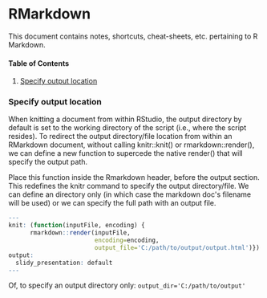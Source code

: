 # RMarkdown

This document contains notes, shortcuts, cheat-sheets, etc. pertaining to R Markdown.

#### Table of Contents
1. [Specify output location](#specify-output-location)

### Specify output location

When knitting a document from within RStudio, the output directory by default is set to the working directory of the script (i.e., where the script resides).
To redirect the output directory/file location from within an RMarkdown document, without calling knitr::knit() or rmarkdown::render(), we can define a new 
function to supercede the native render() that will specify the output path.

Place this function inside the Rmarkdown header, before the output section. This redefines the knitr command to specify the output directory/file. We can define
an directory only (in which case the markdown doc's filename will be used) or we can specify the full path with an output file.

``` r
---
knit: (function(inputFile, encoding) { 
      rmarkdown::render(inputFile,
                        encoding=encoding, 
                        output_file='C:/path/to/output/output.html')})
output:
  slidy_presentation: default
---
```

Of, to specify an output directory only: ```output_dir='C:/path/to/output' ```
